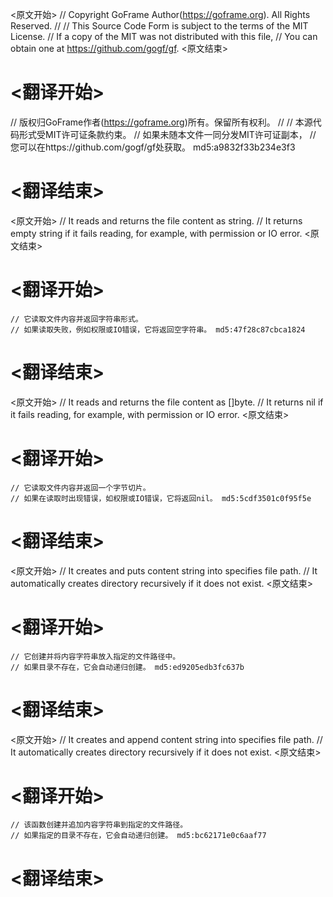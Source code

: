 
<原文开始>
// Copyright GoFrame Author(https://goframe.org). All Rights Reserved.
//
// This Source Code Form is subject to the terms of the MIT License.
// If a copy of the MIT was not distributed with this file,
// You can obtain one at https://github.com/gogf/gf.
<原文结束>

# <翻译开始>
// 版权归GoFrame作者(https://goframe.org)所有。保留所有权利。
//
// 本源代码形式受MIT许可证条款约束。
// 如果未随本文件一同分发MIT许可证副本，
// 您可以在https://github.com/gogf/gf处获取。 md5:a9832f33b234e3f3
# <翻译结束>


<原文开始>
	// It reads and returns the file content as string.
	// It returns empty string if it fails reading, for example, with permission or IO error.
<原文结束>

# <翻译开始>
	// 它读取文件内容并返回字符串形式。
	// 如果读取失败，例如权限或IO错误，它将返回空字符串。 md5:47f28c87cbca1824
# <翻译结束>


<原文开始>
	// It reads and returns the file content as []byte.
	// It returns nil if it fails reading, for example, with permission or IO error.
<原文结束>

# <翻译开始>
	// 它读取文件内容并返回一个字节切片。
	// 如果在读取时出现错误，如权限或IO错误，它将返回nil。 md5:5cdf3501c0f95f5e
# <翻译结束>


<原文开始>
	// It creates and puts content string into specifies file path.
	// It automatically creates directory recursively if it does not exist.
<原文结束>

# <翻译开始>
	// 它创建并将内容字符串放入指定的文件路径中。
	// 如果目录不存在，它会自动递归创建。 md5:ed9205edb3fc637b
# <翻译结束>


<原文开始>
	// It creates and append content string into specifies file path.
	// It automatically creates directory recursively if it does not exist.
<原文结束>

# <翻译开始>
	// 该函数创建并追加内容字符串到指定的文件路径。
	// 如果指定的目录不存在，它会自动递归创建。 md5:bc62171e0c6aaf77
# <翻译结束>

